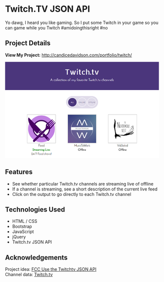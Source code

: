 # Twitch.TV JSON API
Yo dawg, I heard you like gaming. So I put some Twitch in your game so you can game while you Twitch #amidoingthisright #no
  
## Project Details

**View My Project:** http://candicedavidson.com/portfolio/twitch/

![Twitch.TV JSON API](https://github.com/cndragn/portfolio/blob/master/images/twitch.png)

## Features
  * See whether particular Twitch.tv channels are streaming live of offline
  * If a channel is streaming, see a short description of the current live feed
  * Click on the output to go directly to each Twitch.tv channel

## Technologies Used

* HTML / CSS
* Bootstrap
* JavaScript
* jQuery
* Twitch.tv JSON API

## Acknowledgements
Project idea: [FCC Use the Twitchtv JSON API](https://www.freecodecamp.org/challenges/use-the-twitchtv-json-api)<br>
Channel data: [Twitch.tv](http://www.twitch.tv)